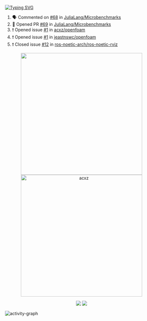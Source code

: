 [![Typing SVG](https://readme-typing-svg.herokuapp.com?size=16&color=AFFFA3&multiline=true&height=75&lines=contributing+to+robotics%2Faerospace%2Fml%2Fgpu+software;packaging+it+for+archlinux;ricer)](https://git.io/typing-svg)

<!--START_SECTION:activity-->
1. 🗣 Commented on [#68](https://github.com/JuliaLang/Microbenchmarks/issues/68) in [JuliaLang/Microbenchmarks](https://github.com/JuliaLang/Microbenchmarks)
2. 💪 Opened PR [#69](https://github.com/JuliaLang/Microbenchmarks/pull/69) in [JuliaLang/Microbenchmarks](https://github.com/JuliaLang/Microbenchmarks)
3. ❗️ Opened issue [#1](https://github.com/acxz/openfoam/issues/1) in [acxz/openfoam](https://github.com/acxz/openfoam)
4. ❗️ Opened issue [#1](https://github.com/jeastnswc/openfoam/issues/1) in [jeastnswc/openfoam](https://github.com/jeastnswc/openfoam)
5. ❗️ Closed issue [#12](https://github.com/ros-noetic-arch/ros-noetic-rviz/issues/12) in [ros-noetic-arch/ros-noetic-rviz](https://github.com/ros-noetic-arch/ros-noetic-rviz)
<!--END_SECTION:activity-->

<p align="center">
  <img width="400em" src=https://github-readme-stats.vercel.app/api?username=acxz&include_all_commits=true&show_icons=true />
  <img width="400em" src="https://github-readme-streak-stats.herokuapp.com/?user=acxz&" alt="acxz" />
</p>

<p align="center">
  <img src=https://github-readme-stats.vercel.app/api/top-langs/?username=acxz&layout=compact />
  <img src=https://github-profile-trophy.vercel.app/?username=acxz&row=2&column=4 />
</p>

![activity-graph](https://activity-graph.herokuapp.com/graph?username=acxz&theme=aqua)
